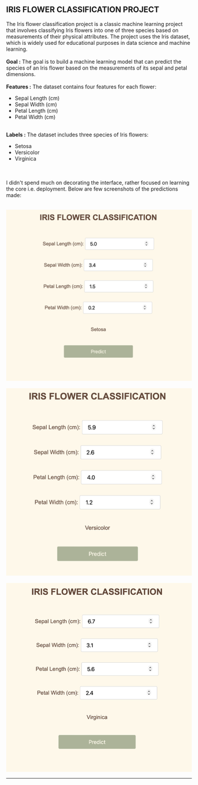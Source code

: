 ## IRIS FLOWER CLASSIFICATION PROJECT

The Iris flower classification project is a classic machine learning project that involves 
classifying Iris flowers into one of three species based on measurements of their physical attributes. 
The project uses the Iris dataset, which is widely used for educational purposes in data science and machine learning.
<br> <br>
**Goal :** The goal is to build a machine learning model that can predict the species of an Iris flower based on the
measurements of its sepal and petal dimensions.
<br> <br>
**Features :** The dataset contains four features for each flower: <br>
- Sepal Length (cm)
- Sepal Width (cm)
- Petal Length (cm)
- Petal Width (cm) <br> <br>

**Labels :** The dataset includes three species of Iris flowers: <br>
- Setosa
- Versicolor
- Virginica

<br> <br>
I didn't spend much on decorating the interface, rather focused on learning the
core i.e. deployment. Below are few screenshots of the predictions made: <br> <br>
 
![setosa](Images/setosa_prediction.png)
<br> <br>
![versicolor](Images/versicolor_prediction.png)
<br> <br>
![virginica](Images/virginica_prediction.png)

___
